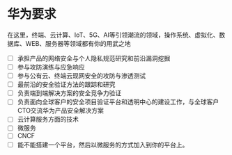 # 华为要求
在这里，终端、云计算、IoT、5G、AI等引领潮流的领域，操作系统、虚拟化、数据库、WEB、服务器等领域都有你的用武之地  
- [ ] 承担产品的网络安全与个人隐私规范研究和前沿漏洞挖掘  
- [ ] 参与攻防演练与应急响应  
- [ ] 参与公有云、终端云现网安全的攻防与渗透测试  
- [ ] 最前沿的安全验证方法的跟踪和研究  
- [ ] 负责端到端解决方案的安全竞争力验证  
- [ ] 负责面向全球客户的安全项目验证平台和透明中心的建设工作，与全球客户CTO交流华为产品安全解决方案
- [ ] 云计算服务方面的技术
- [ ] 微服务
- [ ] CNCF
- [ ] 能不能搭建一个平台，然后以微服务的方式加入到你的平台上。